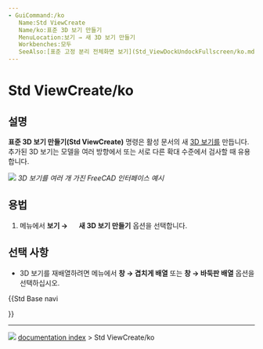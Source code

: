 ```yaml
---
- GuiCommand:/ko
   Name:Std ViewCreate
   Name/ko:표준 3D 보기 만들기
   MenuLocation:보기 → 새 3D 보기 만들기
   Workbenches:모두
   SeeAlso:[표준 고정 분리 전체화면 보기](Std_ViewDockUndockFullscreen/ko.md), [표준 전체화면 보기](Std_ViewFullscreen/ko.md)
---
```


# Std ViewCreate/ko

## 설명

**표준 3D 보기 만들기(Std ViewCreate)** 명령은 활성 문서의 새 [3D 보기를](3D_view.md) 만듭니다. 추가된 3D 보기는 모델을 여러 방향에서 또는 서로 다른 확대 수준에서 검사할 때 유용합니다.

![](images/ViewCreate1.png ) 
*3D 보기를 여러 개 가진 FreeCAD 인터페이스 예시*

## 용법

1.  메뉴에서 **보기 → <img src="images/Std_ViewCreate.svg" width=16px> 새 3D 보기 만들기** 옵션을 선택합니다.

## 선택 사항 

-   3D 보기를 재배열하려면 메뉴에서 **창 → 겹치게 배열** 또는 **창 → 바둑판 배열** 옵션을 선택하십시오.





{{Std Base navi

}}



---
![](images/Button_right.svg) [documentation index](../README.md) > Std ViewCreate/ko
